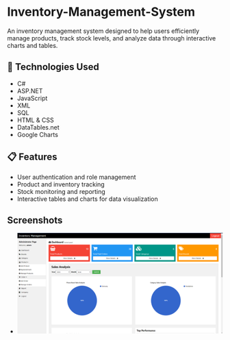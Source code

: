 # Inventory-Management-System

An inventory management system designed to help users efficiently manage products, track stock levels, and analyze data through interactive charts and tables.

## 🔧 Technologies Used
- C#
- ASP.NET
- JavaScript
- XML
- SQL
- HTML & CSS
- DataTables.net
- Google Charts

## 📋 Features
- User authentication and role management
- Product and inventory tracking
- Stock monitoring and reporting
- Interactive tables and charts for data visualization

## Screenshots
-  ![Navigation Bar & Dashboard](Images/Dashboard.png)
